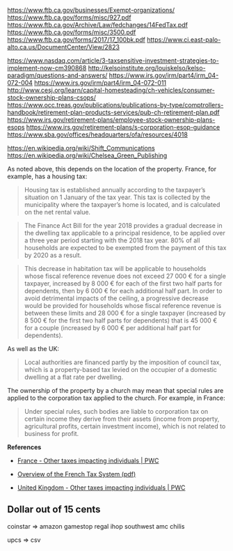 https://www.ftb.ca.gov/businesses/Exempt-organizations/
https://www.ftb.ca.gov/forms/misc/927.pdf
https://www.ftb.ca.gov/Archive/Law/fedchanges/14FedTax.pdf
https://www.ftb.ca.gov/forms/misc/3500.pdf
https://www.ftb.ca.gov/forms/2017/17_100bk.pdf
https://www.ci.east-palo-alto.ca.us/DocumentCenter/View/2823

https://www.nasdaq.com/article/3-taxsensitive-investment-strategies-to-implement-now-cm390868
http://kelsoinstitute.org/louiskelso/kelso-paradigm/questions-and-answers/
https://www.irs.gov/irm/part4/irm_04-072-004
https://www.irs.gov/irm/part4/irm_04-072-011
http://www.cesj.org/learn/capital-homesteading/ch-vehicles/consumer-stock-ownership-plans-csops/
https://www.occ.treas.gov/publications/publications-by-type/comptrollers-handbook/retirement-plan-products-services/pub-ch-retirement-plan.pdf
https://www.irs.gov/retirement-plans/employee-stock-ownership-plans-esops
https://www.irs.gov/retirement-plans/s-corporation-esop-guidance
https://www.sba.gov/offices/headquarters/ofa/resources/4018

https://en.wikipedia.org/wiki/Shift_Communications
https://en.wikipedia.org/wiki/Chelsea_Green_Publishing


As noted above, this depends on the location of the property. France, for example, has a housing tax:

>Housing tax is established annually according to the taxpayer’s situation on 1 January of the tax year. This tax is collected by the municipality where the taxpayer’s home is located, and is calculated on the net rental value.

>The Finance Act Bill for the year 2018 provides a gradual decrease in the dwelling tax applicable to a principal residence, to be applied over a three year period starting with the 2018 tax year. 80% of all households are expected to be exempted from the payment of this tax by 2020 as a result.

>This decrease in habitation tax will be applicable to households whose fiscal reference revenue does not exceed 27 000 € for a single taxpayer, increased by 8 000 € for each of the first two half parts for dependents, then by 6 000 € for each additional half part. In order to avoid detrimental impacts of the ceiling, a progressive decrease would be provided for households whose fiscal reference revenue is between these limits and 28 000 € for a single taxpayer (increased by 8 500 € for the first two half parts for dependents) that is 45 000 € for a couple (increased by 6 000 € per additional half part for dependents).

As well as the UK:

>Local authorities are financed partly by the imposition of council tax, which is a property-based tax levied on the occupier of a domestic dwelling at a flat rate per dwelling.

The ownership of the property by a church may mean that special rules are applied to the corporation tax applied to the church. For example, in France:

>Under special rules, such bodies are liable to corporation tax on certain income they derive from their assets (income from property, agricultural profits, certain investment income), which is not related to business for profit. 

**References**

* [France - Other taxes impacting individuals | PWC](http://taxsummaries.pwc.com/ID/France-Individual-Other-Taxes)

* [Overview of the French Tax System (pdf)](https://www.impots.gouv.fr/portail/files/media/1_metier/5_international/french_tax_system.pdf)

* [United Kingdom - Other taxes impacting individuals | PWC](http://taxsummaries.pwc.com/ID/United-Kingdom-Individual-Other-Taxes)

## Dollar out of 15 cents

coinstar => amazon gamestop regal ihop southwest amc chilis

upcs => csv